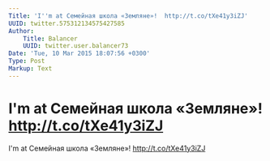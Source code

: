```yaml
---
Title: 'I''m at Семейная школа «Земляне»!  http://t.co/tXe41y3iZJ'
UUID: twitter.575312134575427585
Author:
    Title: Balancer
    UUID: twitter.user.balancer73
Date: 'Tue, 10 Mar 2015 18:07:56 +0300'
Type: Post
Markup: Text
---
```


# I'm at Семейная школа «Земляне»!  http://t.co/tXe41y3iZJ

I'm at Семейная школа «Земляне»!  http://t.co/tXe41y3iZJ